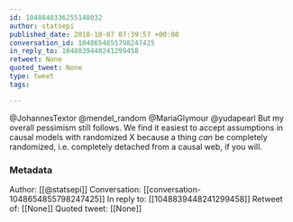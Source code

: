 ```yaml
---
id: 1048840336255148032
author: statsepi
published_date: 2018-10-07 07:39:57 +00:00
conversation_id: 1048654855798247425
in_reply_to: 1048839448241299458
retweet: None
quoted_tweet: None
type: tweet
tags:

---
```


@JohannesTextor @mendel_random @MariaGlymour @yudapearl But my overall pessimism still follows. We find it easiest to accept assumptions in causal models with randomized X because a thing *can* be completely randomized, i.e. completely detached from a causal web, if you will.

### Metadata

Author: [[@statsepi]]
Conversation: [[conversation-1048654855798247425]]
In reply to: [[1048839448241299458]]
Retweet of: [[None]]
Quoted tweet: [[None]]
